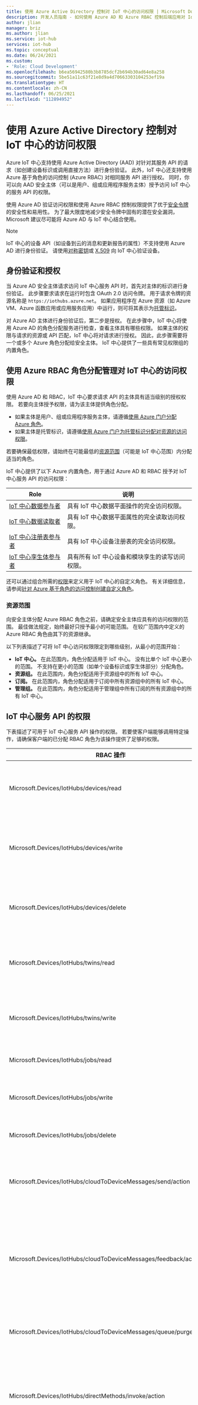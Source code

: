```yaml
---
title: 使用 Azure Active Directory 控制对 IoT 中心的访问权限 | Microsoft Docs
description: 开发人员指南 - 如何使用 Azure AD 和 Azure RBAC 控制后端应用对 IoT 中心的访问权限。
author: jlian
manager: briz
ms.author: jlian
ms.service: iot-hub
services: iot-hub
ms.topic: conceptual
ms.date: 06/24/2021
ms.custom:
- 'Role: Cloud Development'
ms.openlocfilehash: b6ea56942580b3b8785dcf2b694b30ad64e8a258
ms.sourcegitcommit: 5be51a11c63f21e8d9a4d70663303104253ef19a
ms.translationtype: HT
ms.contentlocale: zh-CN
ms.lasthandoff: 06/25/2021
ms.locfileid: "112894952"
---
```

# <a name="control-access-to-iot-hub-using-azure-active-directory"></a>使用 Azure Active Directory 控制对 IoT 中心的访问权限

Azure IoT 中心支持使用 Azure Active Directory (AAD) 对针对其服务 API 的请求（如创建设备标识或调用直接方法）进行身份验证。 此外，IoT 中心还支持使用 Azure 基于角色的访问控制 (Azure RBAC) 对相同服务 API 进行授权。 同时，你可以向 AAD 安全主体（可以是用户、组或应用程序服务主体）授予访问 IoT 中心的服务 API 的权限。

使用 Azure AD 验证访问权限和使用 Azure RBAC 控制权限提供了优于[安全令牌](iot-hub-dev-guide-sas.md)的安全性和易用性。 为了最大限度地减少安全令牌中固有的潜在安全漏洞，Microsoft 建议尽可能将 Azure AD 与 IoT 中心结合使用。

> [!NOTE]
> IoT 中心的设备 API（如设备到云的消息和更新报告的属性）不支持使用 Azure AD 进行身份验证。 请使用[对称密钥](iot-hub-dev-guide-sas.md#use-a-symmetric-key-in-the-identity-registry)或 [X.509](iot-hub-x509ca-overview.md) 向 IoT 中心验证设备。

## <a name="authentication-and-authorization"></a>身份验证和授权

当 Azure AD 安全主体请求访问 IoT 中心服务 API 时，首先对主体的标识进行身份验证。 此步骤要求请求在运行时包含 OAuth 2.0 访问令牌。 用于请求令牌的资源名称是 `https://iothubs.azure.net`。 如果应用程序在 Azure 资源（如 Azure VM、Azure 函数应用或应用服务应用）中运行，则可将其表示为[托管标识](../active-directory/managed-identities-azure-resources/how-managed-identities-work-vm.md)。 

对 Azure AD 主体进行身份验证后，第二步是授权。 在此步骤中，IoT 中心将使用 Azure AD 的角色分配服务进行检查，查看主体具有哪些权限。 如果主体的权限与请求的资源或 API 匹配，IoT 中心将对请求进行授权。 因此，此步骤需要将一个或多个 Azure 角色分配给安全主体。 IoT 中心提供了一些具有常见权限组的内置角色。

## <a name="manage-access-to-iot-hub-using-azure-rbac-role-assignment"></a>使用 Azure RBAC 角色分配管理对 IoT 中心的访问权限

使用 Azure AD 和 RBAC，IoT 中心要求请求 API 的主体具有适当级别的授权权限。 若要向主体授予权限，请为该主体提供角色分配。 

- 如果主体是用户、组或应用程序服务主体，请遵循[使用 Azure 门户分配 Azure 角色](../role-based-access-control/role-assignments-portal.md)。
- 如果主体是托管标识，请遵循[使用 Azure 门户为托管标识分配对资源的访问权限](../active-directory/managed-identities-azure-resources/howto-assign-access-portal.md)。

若要确保最低权限，请始终在可能最低的[资源范围](#resource-scope)（可能是 IoT 中心范围）内分配适当的角色。

IoT 中心提供了以下 Azure 内置角色，用于通过 Azure AD 和 RBAC 授予对 IoT 中心服务 API 的访问权限：

| Role | 说明 | 
| ---- | ----------- | 
| [IoT 中心数据参与者](../role-based-access-control/built-in-roles.md#iot-hub-data-contributor) | 具有 IoT 中心数据平面操作的完全访问权限。 |
| [IoT 中心数据读取者](../role-based-access-control/built-in-roles.md#iot-hub-data-reader) | 具有 IoT 中心数据平面属性的完全读取访问权限。 |
| [IoT 中心注册表参与者](../role-based-access-control/built-in-roles.md#iot-hub-registry-contributor) | 具有 IoT 中心设备注册表的完全访问权限。 |
| [IoT 中心孪生体参与者](../role-based-access-control/built-in-roles.md#iot-hub-twin-contributor) | 具有所有 IoT 中心设备和模块孪生的读写访问权限。 |

还可以通过组合所需的[权限](#permissions-for-iot-hub-service-apis)来定义用于 IoT 中心的自定义角色。 有关详细信息，请参阅[针对 Azure 基于角色的访问控制创建自定义角色](../role-based-access-control/custom-roles.md)。

### <a name="resource-scope"></a>资源范围

向安全主体分配 Azure RBAC 角色之前，请确定安全主体应具有的访问权限的范围。 最佳做法规定，始终最好只授予最小的可能范围。 在较广范围内中定义的 Azure RBAC 角色由其下的资源继承。

以下列表描述了可将 IoT 中心访问权限限定到哪些级别，从最小的范围开始：

- **IoT 中心。** 在此范围内，角色分配适用于 IoT 中心。 没有比单个 IoT 中心更小的范围。 不支持在更小的范围（如单个设备标识或孪生体部分）分配角色。
- **资源组。** 在此范围内，角色分配适用于资源组中的所有 IoT 中心。
- **订阅。** 在此范围内，角色分配适用于订阅中所有资源组中的所有 IoT 中心。
- **管理组。** 在此范围内，角色分配适用于管理组中所有订阅的所有资源组中的所有 IoT 中心。

## <a name="permissions-for-iot-hub-service-apis"></a>IoT 中心服务 API 的权限

下表描述了可用于 IoT 中心服务 API 操作的权限。 若要使客户端能够调用特定操作，请确保客户端的已分配 RBAC 角色为该操作提供了足够的权限。

| RBAC 操作 | 说明 |
|-|-|
| Microsoft.Devices/IotHubs/devices/read | 读取任何设备或模块标识 |
| Microsoft.Devices/IotHubs/devices/write  | 创建或更新任何设备或模块标识  |
| Microsoft.Devices/IotHubs/devices/delete | 删除任何设备或模块标识 |
| Microsoft.Devices/IotHubs/twins/read | 读取任何设备或模块孪生 |
| Microsoft.Devices/IotHubs/twins/write | 写入任何设备或模块孪生 |
| Microsoft.Devices/IotHubs/jobs/read | 返回作业列表 |
| Microsoft.Devices/IotHubs/jobs/write | 创建或更新任何作业 |
| Microsoft.Devices/IotHubs/jobs/delete | 删除任何作业 |
| Microsoft.Devices/IotHubs/cloudToDeviceMessages/send/action | 向任何设备发送云到设备的消息  |
| Microsoft.Devices/IotHubs/cloudToDeviceMessages/feedback/action | 接收、完成或丢弃云到设备的消息反馈通知 |
| Microsoft.Devices/IotHubs/cloudToDeviceMessages/queue/purge/action | 删除设备的所有挂起命令  |
| Microsoft.Devices/IotHubs/directMethods/invoke/action | 在任何设备或模块上调用直接方法 |
| Microsoft.Devices/IotHubs/fileUpload/notifications/action  | 接收、完成或放弃文件上传通知 |
| Microsoft.Devices/IotHubs/statistics/read | 读取设备和服务统计信息 |
| Microsoft.Devices/IotHubs/configurations/read | 读取设备管理配置 |
| Microsoft.Devices/IotHubs/configurations/write | 创建或更新设备管理配置 |
| Microsoft.Devices/IotHubs/configurations/delete | 删除任何设备管理配置 |
| Microsoft.Devices/IotHubs/configurations/applyToEdgeDevice/action  | 将配置内容应用于边缘设备 |
| Microsoft.Devices/IotHubs/configurations/testQueries/action | 验证配置的目标条件和自定义指标查询 |

> [!TIP]
> - [批量注册表更新](/rest/api/iothub/service/bulkregistry/updateregistry)操作需要 `Microsoft.Devices/IotHubs/devices/write` 和 `Microsoft.Devices/IotHubs/devices/delete` 。
> - [孪生查询](/rest/api/iothub/service/query/gettwins)操作需要 `Microsoft.Devices/IotHubs/twins/read`。
> - [获取数字孪生体](/rest/api/iothub/service/digitaltwin/getdigitaltwin)需要 `Microsoft.Devices/IotHubs/twins/read`，[更新数字孪生体](/rest/api/iothub/service/digitaltwin/updatedigitaltwin)需要 `Microsoft.Devices/IotHubs/twins/write`
> - [调用组件命令](/rest/api/iothub/service/digitaltwin/invokecomponentcommand)和[调用根级别命令](/rest/api/iothub/service/digitaltwin/invokerootlevelcommand)均需要 `Microsoft.Devices/IotHubs/directMethods/invoke/action`。

> [!NOTE]
> 若要使用 Azure AD 获取 IoT 中心的数据，需[设置指向独立事件中心的路由](iot-hub-devguide-messages-d2c.md#event-hubs-as-a-routing-endpoint)。 若要访问[与事件中心兼容的内置终结点](iot-hub-devguide-messages-read-builtin.md)，请像之前一样使用连接字符串（共享访问密钥）方法。 

## <a name="azure-ad-access-from-azure-portal"></a>从 Azure 门户访问 Azure AD

在尝试访问 IoT 中心时，Azure 门户首先会检查是否已为你分配了具有 Microsoft.Devices/iotHubs/listkeys/action 的 Azure 角色。 如果是，Azure 门户将使用共享访问策略中的密钥来访问 IoT 中心。 否则，Azure 门户会尝试使用 Azure AD 帐户访问数据。 

若要使用 Azure AD 帐户从 Azure 门户访问 IoT 中心，需要具有访问 IoT 中心数据资源（如设备和孪生体）的权限，并且还需要具有导航到 Azure 门户中的 IoT 中心资源的权限。 IoT 中心提供的内置角色可授予对设备和孪生体等资源的访问权限，但不授予对 IoT 中心资源的访问权限。 因此，若要访问门户，还需要分配 Azure 资源管理器 (ARM) 角色（如[读取者](../role-based-access-control/built-in-roles.md#reader)）。 读取者角色是一种不错选择，因为它是允许导航门户的最受限制的角色，且不包括 Microsoft.Devices/iotHubs/listkeys/action 权限（该权限通过共享访问策略提供对所有 IoT 中心数据资源的访问权限）。 

若要确保帐户不具备分配的权限之外的访问权限，在创建自定义角色时，请勿包含 Microsoft.Devices/iotHubs/listkeys/action 权限。 例如，若要创建可以读取设备标识但无法创建或删除设备的自定义角色，请创建符合以下条件的自定义角色：
- 具有 Microsoft.Devices/IotHubs/devices/read 数据操作
- 不具备 Microsoft.Devices/IotHubs/devices/write 数据操作
- 不具备 Microsoft.Devices/IotHubs/devices/delete 数据操作
- 不具备 Microsoft.Devices/iotHubs/listkeys/action 操作

然后，确保该帐户没有任何其他具有 Microsoft.Devices/iotHubs/listkeys/action 权限的角色 - 例如[所有者](../role-based-access-control/built-in-roles.md#owner)或[参与者](../role-based-access-control/built-in-roles.md#contributor)。 若要让帐户具备资源访问权限并且可以导航门户，请分配[读取者](../role-based-access-control/built-in-roles.md#reader)。

## <a name="azure-iot-extension-for-azure-cli"></a>适用于 Azure CLI 的 Azure IoT 扩展

大多数针对 IoT 中心的命令均支持 Azure AD 身份验证。 用于执行命令的验证类型可以用 `--auth-type` 参数控制，该参数接受值键或登录名。 `key` 的值为默认值。

- 当 `--auth-type` 的值为 `key` 时，将与之前一样，CLI 在与 IoT 中心交互时会自动发现合适的策略。

- 当 `--auth-type` 的值为 `login` 时，操作中会使用登录了 Azure CLI 的主体的访问令牌。

若要了解详细信息，请参阅[适用于 Azure CLI 的 IoT 扩展发布页](https://github.com/Azure/azure-iot-cli-extension/releases/tag/v0.10.12)

## <a name="sdk-samples"></a>SDK 示例

- [.NET Microsoft.Azure.Devices SDK 示例](https://aka.ms/iothubaadcsharpsample)
- [Java SDK 示例](https://aka.ms/iothubaadjavasample)

## <a name="next-steps"></a>后续步骤

- 若要详细了解在应用程序中使用 Azure AD 的优点，请参阅[与 Azure Active Directory 集成](../active-directory/develop/active-directory-how-to-integrate.md)。
- 有关为用户和服务主体从 Azure AD 请求访问令牌的详细信息，请参阅 [Azure AD 的身份验证方案](../active-directory/develop/authentication-vs-authorization.md)。

